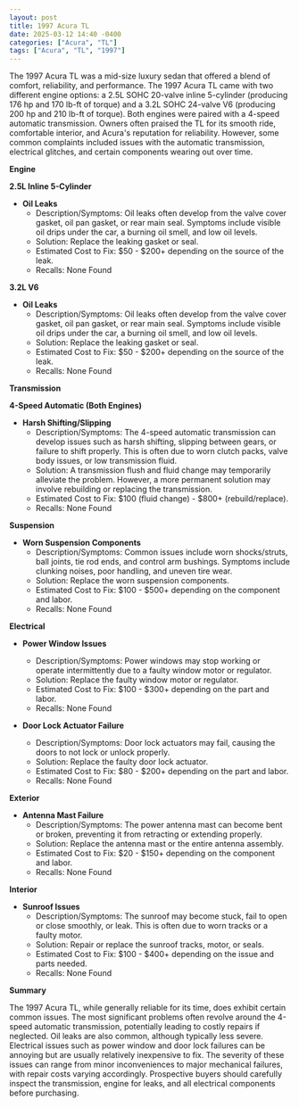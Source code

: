 ```yaml
---
layout: post
title: 1997 Acura TL
date: 2025-03-12 14:40 -0400
categories: ["Acura", "TL"]
tags: ["Acura", "TL", "1997"]
---
```

The 1997 Acura TL was a mid-size luxury sedan that offered a blend of comfort, reliability, and performance. The 1997 Acura TL came with two different engine options: a 2.5L SOHC 20-valve inline 5-cylinder (producing 176 hp and 170 lb-ft of torque) and a 3.2L SOHC 24-valve V6 (producing 200 hp and 210 lb-ft of torque). Both engines were paired with a 4-speed automatic transmission. Owners often praised the TL for its smooth ride, comfortable interior, and Acura's reputation for reliability. However, some common complaints included issues with the automatic transmission, electrical glitches, and certain components wearing out over time.

**Engine**

**2.5L Inline 5-Cylinder**

*   **Oil Leaks**
    *   Description/Symptoms: Oil leaks often develop from the valve cover gasket, oil pan gasket, or rear main seal. Symptoms include visible oil drips under the car, a burning oil smell, and low oil levels.
    *   Solution: Replace the leaking gasket or seal.
    *   Estimated Cost to Fix: $50 - $200+ depending on the source of the leak.
    *   Recalls: None Found

**3.2L V6**

*   **Oil Leaks**
    *   Description/Symptoms: Oil leaks often develop from the valve cover gasket, oil pan gasket, or rear main seal. Symptoms include visible oil drips under the car, a burning oil smell, and low oil levels.
    *   Solution: Replace the leaking gasket or seal.
    *   Estimated Cost to Fix: $50 - $200+ depending on the source of the leak.
    *   Recalls: None Found

**Transmission**

**4-Speed Automatic (Both Engines)**

*   **Harsh Shifting/Slipping**
    *   Description/Symptoms: The 4-speed automatic transmission can develop issues such as harsh shifting, slipping between gears, or failure to shift properly. This is often due to worn clutch packs, valve body issues, or low transmission fluid.
    *   Solution: A transmission flush and fluid change may temporarily alleviate the problem. However, a more permanent solution may involve rebuilding or replacing the transmission.
    *   Estimated Cost to Fix: $100 (fluid change) - $800+ (rebuild/replace).
    *   Recalls: None Found

**Suspension**

*   **Worn Suspension Components**
    *   Description/Symptoms: Common issues include worn shocks/struts, ball joints, tie rod ends, and control arm bushings. Symptoms include clunking noises, poor handling, and uneven tire wear.
    *   Solution: Replace the worn suspension components.
    *   Estimated Cost to Fix: $100 - $500+ depending on the component and labor.
    *   Recalls: None Found

**Electrical**

*   **Power Window Issues**
    *   Description/Symptoms: Power windows may stop working or operate intermittently due to a faulty window motor or regulator.
    *   Solution: Replace the faulty window motor or regulator.
    *   Estimated Cost to Fix: $100 - $300+ depending on the part and labor.
    *   Recalls: None Found

*   **Door Lock Actuator Failure**
    *   Description/Symptoms: Door lock actuators may fail, causing the doors to not lock or unlock properly.
    *   Solution: Replace the faulty door lock actuator.
    *   Estimated Cost to Fix: $80 - $200+ depending on the part and labor.
    *   Recalls: None Found

**Exterior**

*   **Antenna Mast Failure**
    *   Description/Symptoms: The power antenna mast can become bent or broken, preventing it from retracting or extending properly.
    *   Solution: Replace the antenna mast or the entire antenna assembly.
    *   Estimated Cost to Fix: $20 - $150+ depending on the component and labor.
    *   Recalls: None Found

**Interior**

*   **Sunroof Issues**
    *   Description/Symptoms: The sunroof may become stuck, fail to open or close smoothly, or leak. This is often due to worn tracks or a faulty motor.
    *   Solution: Repair or replace the sunroof tracks, motor, or seals.
    *   Estimated Cost to Fix: $100 - $400+ depending on the issue and parts needed.
    *   Recalls: None Found

**Summary**

The 1997 Acura TL, while generally reliable for its time, does exhibit certain common issues. The most significant problems often revolve around the 4-speed automatic transmission, potentially leading to costly repairs if neglected. Oil leaks are also common, although typically less severe. Electrical issues such as power window and door lock failures can be annoying but are usually relatively inexpensive to fix. The severity of these issues can range from minor inconveniences to major mechanical failures, with repair costs varying accordingly. Prospective buyers should carefully inspect the transmission, engine for leaks, and all electrical components before purchasing.

